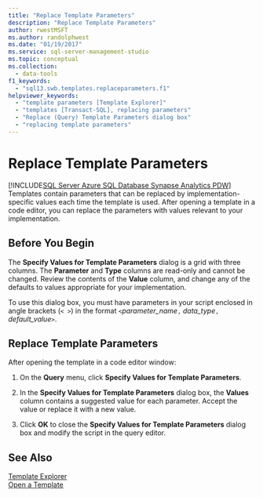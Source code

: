```yaml
---
title: "Replace Template Parameters"
description: "Replace Template Parameters"
author: rwestMSFT
ms.author: randolphwest
ms.date: "01/19/2017"
ms.service: sql-server-management-studio
ms.topic: conceptual
ms.collection:
  - data-tools
f1_keywords:
  - "sql13.swb.templates.replaceparameters.f1"
helpviewer_keywords:
  - "template parameters [Template Explorer]"
  - "templates [Transact-SQL], replacing parameters"
  - "Replace (Query) Template Parameters dialog box"
  - "replacing template parameters"
---
```

# Replace Template Parameters
[!INCLUDE[SQL Server Azure SQL Database Synapse Analytics PDW](../includes/applies-to-version/sql-asdb-asdbmi-asa-pdw.md)]
Templates contain parameters that can be replaced by implementation-specific values each time the template is used. After opening a template in a code editor, you can replace the parameters with values relevant to your implementation.  
  
## Before You Begin  
The **Specify Values for Template Parameters** dialog is a grid with three columns. The **Parameter** and **Type** columns are read-only and cannot be changed. Review the contents of the **Value** column, and change any of the defaults to values appropriate for your implementation.  
  
To use this dialog box, you must have parameters in your script enclosed in angle brackets (`< >`) in the format `<`*parameter_name*`,` *data_type*`,` *default_value*`>`.  
  
## Replace Template Parameters  
After opening the template in a code editor window:  
  
1.  On the **Query** menu, click **Specify Values for Template Parameters**.  
  
2.  In the **Specify Values for Template Parameters** dialog box, the **Values** column contains a suggested value for each parameter. Accept the value or replace it with a new value.  
  
3.  Click **OK** to close the **Specify Values for Template Parameters** dialog box and modify the script in the query editor.  
  
## See Also  
[Template Explorer](template-explorer.md)  
[Open a Template](open-a-template.md)  
  
